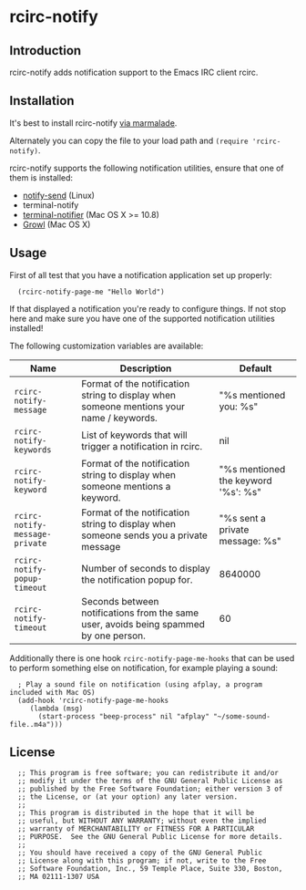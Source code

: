 # rcirc-notify

## Introduction

rcirc-notify adds notification support to the Emacs IRC client rcirc.

## Installation

It's best to install rcirc-notify [via marmalade](http://marmalade-repo.org/packages/rcirc-notify).

Alternately you can copy the file to your load path and `(require 'rcirc-notify)`.

rcirc-notify supports the following notification utilities, ensure that one of them is installed:

 - [notify-send](http://manpages.ubuntu.com/manpages/gutsy/man1/notify-send.1.html) (Linux)
 - terminal-notify
 - [terminal-notifier](https://github.com/alloy/terminal-notifier) (Mac OS X >= 10.8)
 - [Growl](http://growl.info/) (Mac OS X)

## Usage

First of all test that you have a notification application set up properly:

      (rcirc-notify-page-me "Hello World")

If that displayed a notification you're ready to configure things. If not stop here and make sure you have one of the supported notification utilities installed!


The following customization variables are available:

| Name                           | Description                                                                              | Default                             |
| ------------------------------ | ---------------------------------------------------------------------------------------- | ----------------------------------- |
| `rcirc-notify-message`         | Format of the notification string to display when someone mentions your name / keywords. | "%s mentioned you: %s"              |
| `rcirc-notify-keywords`        | List of keywords that will trigger a notification in rcirc.                              | nil                                 |
| `rcirc-notify-keyword`         | Format of the notification string to display when someone mentions a keyword.            | "%s mentioned the keyword '%s': %s" |
| `rcirc-notify-message-private` | Format of the notification string to display when someone sends you a private message    | "%s sent a private message: %s"     |
| `rcirc-notify-popup-timeout`   | Number of seconds to display the notification popup for.                                 | 8640000                             |
| `rcirc-notify-timeout`         | Seconds between notifications from the same user, avoids being spammed by one person.    | 60                                  |


Additionally there is one hook `rcirc-notify-page-me-hooks` that can be used to perform something else on notification, for example playing a sound:

      ; Play a sound file on notification (using afplay, a program included with Mac OS)
      (add-hook 'rcirc-notify-page-me-hooks
         (lambda (msg)
           (start-process "beep-process" nil "afplay" "~/some-sound-file..m4a")))

## License

      ;; This program is free software; you can redistribute it and/or
      ;; modify it under the terms of the GNU General Public License as
      ;; published by the Free Software Foundation; either version 3 of
      ;; the License, or (at your option) any later version.
      ;;
      ;; This program is distributed in the hope that it will be
      ;; useful, but WITHOUT ANY WARRANTY; without even the implied
      ;; warranty of MERCHANTABILITY or FITNESS FOR A PARTICULAR
      ;; PURPOSE.  See the GNU General Public License for more details.
      ;;
      ;; You should have received a copy of the GNU General Public
      ;; License along with this program; if not, write to the Free
      ;; Software Foundation, Inc., 59 Temple Place, Suite 330, Boston,
      ;; MA 02111-1307 USA
